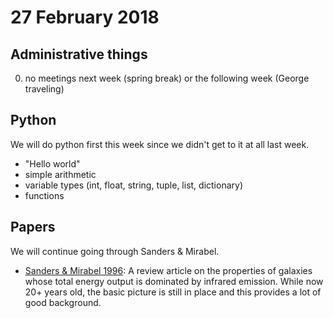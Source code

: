 # 27 February 2018

## Administrative things

0. no meetings next week (spring break) or the following week (George traveling)

## Python

We will do python first this week since we didn't get to it at all last week.

* "Hello world"
* simple arithmetic
* variable types (int, float, string, tuple, list, dictionary)
* functions

## Papers

We will continue going through Sanders & Mirabel.

* [Sanders & Mirabel 1996](https://ui.adsabs.harvard.edu/#abs/1996ARA&A..34..749S/abstract): A review article on the properties of galaxies whose total energy output is dominated by infrared emission. While now 20+ years old, the basic picture is still in place and this provides a lot of good background.

